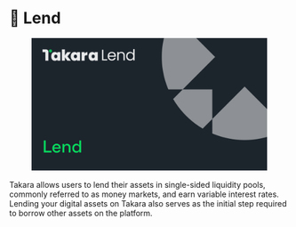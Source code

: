 # 🤝 Lend

<figure><img src="../../.gitbook/assets/lend.png" alt=""><figcaption></figcaption></figure>

Takara allows users to lend their assets in single-sided liquidity pools, commonly referred to as money markets, and earn variable interest rates. Lending your digital assets on Takara also serves as the initial step required to borrow other assets on the platform.
